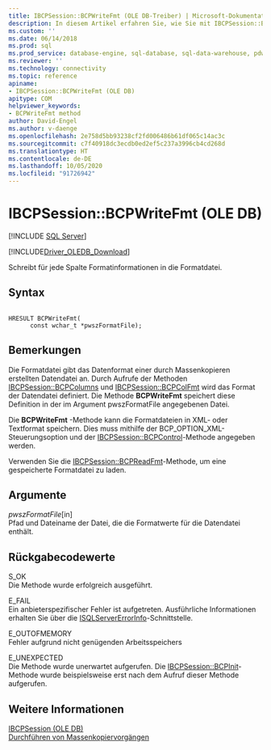 ```yaml
---
title: IBCPSession::BCPWriteFmt (OLE DB-Treiber) | Microsoft-Dokumentation
description: In diesem Artikel erfahren Sie, wie Sie mit IBCPSession::BCPWriteFmt die Formatdateien entweder im XML- oder im Textformat (OLE DB) speichern.
ms.custom: ''
ms.date: 06/14/2018
ms.prod: sql
ms.prod_service: database-engine, sql-database, sql-data-warehouse, pdw
ms.reviewer: ''
ms.technology: connectivity
ms.topic: reference
apiname:
- IBCPSession::BCPWriteFmt (OLE DB)
apitype: COM
helpviewer_keywords:
- BCPWriteFmt method
author: David-Engel
ms.author: v-daenge
ms.openlocfilehash: 2e758d5bb93238cf2fd006486b61df065c14ac3c
ms.sourcegitcommit: c7f40918dc3ecdb0ed2ef5c237a3996cb4cd268d
ms.translationtype: HT
ms.contentlocale: de-DE
ms.lasthandoff: 10/05/2020
ms.locfileid: "91726942"
---
```

# <a name="ibcpsessionbcpwritefmt-ole-db"></a>IBCPSession::BCPWriteFmt (OLE DB)
[!INCLUDE [SQL Server](../../../includes/applies-to-version/sql-asdb-asdbmi-asa-pdw.md)]

[!INCLUDE[Driver_OLEDB_Download](../../../includes/driver_oledb_download.md)]

  Schreibt für jede Spalte Formatinformationen in die Formatdatei.  
  
## <a name="syntax"></a>Syntax  
  
```  
  
HRESULT BCPWriteFmt(   
      const wchar_t *pwszFormatFile);  
```  
  
## <a name="remarks"></a>Bemerkungen  
 Die Formatdatei gibt das Datenformat einer durch Massenkopieren erstellten Datendatei an. Durch Aufrufe der Methoden [IBCPSession::BCPColumns](../../oledb/ole-db-interfaces/ibcpsession-bcpcolumns-ole-db.md) und [IBCPSession::BCPColFmt](../../oledb/ole-db-interfaces/ibcpsession-bcpcolfmt-ole-db.md) wird das Format der Datendatei definiert. Die Methode **BCPWriteFmt** speichert diese Definition in der im Argument pwszFormatFile angegebenen Datei.  
  
 Die **BCPWriteFmt** -Methode kann die Formatdateien in XML- oder Textformat speichern. Dies muss mithilfe der BCP_OPTION_XML-Steuerungsoption und der [IBCPSession::BCPControl](../../oledb/ole-db-interfaces/ibcpsession-bcpcontrol-ole-db.md)-Methode angegeben werden.  
  
 Verwenden Sie die [IBCPSession::BCPReadFmt](../../oledb/ole-db-interfaces/ibcpsession-bcpreadfmt-ole-db.md)-Methode, um eine gespeicherte Formatdatei zu laden.  
  
## <a name="arguments"></a>Argumente  
 *pwszFormatFile*[in]  
 Pfad und Dateiname der Datei, die die Formatwerte für die Datendatei enthält.  
  
## <a name="return-code-values"></a>Rückgabecodewerte  
 S_OK  
 Die Methode wurde erfolgreich ausgeführt.  
  
 E_FAIL  
 Ein anbieterspezifischer Fehler ist aufgetreten. Ausführliche Informationen erhalten Sie über die [ISQLServerErrorInfo](./isqlservererrorinfo-geterrorinfo-ole-db.md?view=sql-server-ver15)-Schnittstelle.  
  
 E_OUTOFMEMORY  
 Fehler aufgrund nicht genügenden Arbeitsspeichers  
  
 E_UNEXPECTED  
 Die Methode wurde unerwartet aufgerufen. Die [IBCPSession::BCPInit](../../oledb/ole-db-interfaces/ibcpsession-bcpinit-ole-db.md)-Methode wurde beispielsweise erst nach dem Aufruf dieser Methode aufgerufen.  
  
## <a name="see-also"></a>Weitere Informationen  
 [IBCPSession &#40;OLE DB&#41;](../../oledb/ole-db-interfaces/ibcpsession-ole-db.md)   
 [Durchführen von Massenkopiervorgängen](../../oledb/features/performing-bulk-copy-operations.md) 
  
